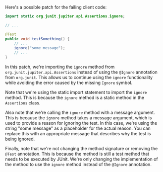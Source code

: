 Here's a possible patch for the failing client code:
```java
import static org.junit.jupiter.api.Assertions.ignore;

// ...

@Test
public void testSomething() {
    // ...
    ignore("some message");
    // ...
}
```
In this patch, we're importing the `ignore` method from `org.junit.jupiter.api.Assertions` instead of using the `@Ignore` annotation from `org.junit`. This allows us to continue using the `ignore` functionality while avoiding the error caused by the missing `Ignore` symbol.

Note that we're using the static import statement to import the `ignore` method. This is because the `ignore` method is a static method in the `Assertions` class.

Also note that we're calling the `ignore` method with a message argument. This is because the `ignore` method takes a message argument, which is used to provide a reason for ignoring the test. In this case, we're using the string "some message" as a placeholder for the actual reason. You can replace this with an appropriate message that describes why the test is being ignored.

Finally, note that we're not changing the method signature or removing the `@Test` annotation. This is because the method is still a test method that needs to be executed by JUnit. We're only changing the implementation of the method to use the `ignore` method instead of the `@Ignore` annotation.